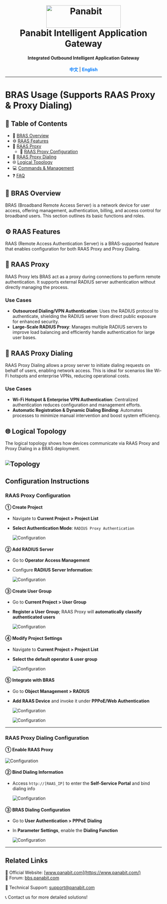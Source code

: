 <a name="readme-top"></a>
<h1 align="center">
  <img src="assets/Panabit.png" alt="Panabit" width="240" height="72">
  <br>
  Panabit Intelligent Application Gateway
</h1>
<h4 align="center">Integrated Outbound Intelligent Application Gateway</h4>

<p align="center">
  <a href="README.md" style="color: #007bff; text-decoration: none; font-weight: bold;">中文</a> | <span style="color: #007bff; font-weight: bold;">English</span>
</p>

---

# BRAS Usage (Supports RAAS Proxy & Proxy Dialing)

## 📌 Table of Contents
- 📖 [BRAS Overview](#bras-overview)
- ⚙️ [RAAS Features](#raas-features)
- 🔄 [RAAS Proxy](#raas-proxy)
  - 📝 [RAAS Proxy Configuration](#raas-proxy-configuration)
- 🔄 [RAAS Proxy Dialing](#raas-proxy-dialing)
- 🌐 [Logical Topology](#logical-topology)
- 💻 [Commands & Management](#commands--management)
- ❓ [FAQ](#faq)

## 📖 BRAS Overview
BRAS (Broadband Remote Access Server) is a network device for user access, offering management, authentication, billing, and access control for broadband users. This section outlines its basic functions and roles.

## ⚙️ RAAS Features
RAAS (Remote Access Authentication Server) is a BRAS-supported feature that enables configuration for both RAAS Proxy and Proxy Dialing.

## 🔄 RAAS Proxy
RAAS Proxy lets BRAS act as a proxy during connections to perform remote authentication. It supports external RADIUS server authentication without directly managing the process.

### Use Cases
- **Outsourced Dialing/VPN Authentication**: Uses the RADIUS protocol to authenticate, shielding the RADIUS server from direct public exposure for enhanced security.
- **Large-Scale RADIUS Proxy**: Manages multiple RADIUS servers to improve load balancing and efficiently handle authentication for large user bases.

## 🔄 RAAS Proxy Dialing
RAAS Proxy Dialing allows a proxy server to initiate dialing requests on behalf of users, enabling network access. This is ideal for scenarios like Wi-Fi hotspots and enterprise VPNs, reducing operational costs.

### Use Cases
- **Wi-Fi Hotspot & Enterprise VPN Authentication**: Centralized authentication reduces configuration and management efforts.
- **Automatic Registration & Dynamic Dialing Binding**: Automates processes to minimize manual intervention and boost system efficiency.

## 🌐 Logical Topology
The logical topology shows how devices communicate via RAAS Proxy and Proxy Dialing in a BRAS deployment.

![Topology](assets/topology_p.png)
---

## Configuration Instructions

### RAAS Proxy Configuration

#### ① Create Project
- Navigate to **Current Project > Project List**
- **Select Authentication Mode**: `RADIUS Proxy Authentication`
  
  ![Configuration](assets/RAAS_proxy_conf_1.png)

#### ② Add RADIUS Server
- Go to **Operator Access Management**
- Configure **RADIUS Server Information**:
  
  ![Configuration](assets/RAAS_proxy_conf_2.png)

#### ③ Create User Group
- Go to **Current Project > User Group**
- **Register a User Group**; RAAS Proxy will **automatically classify authenticated users**
  
  ![Configuration](assets/RAAS_proxy_conf_3.png)

#### ④ Modify Project Settings
- Navigate to **Current Project > Project List**
- **Select the default operator & user group**
  
  ![Configuration](assets/RAAS_proxy_conf_4.png)

#### ⑤ Integrate with BRAS
- Go to **Object Management > RADIUS**
- **Add RAAS Device** and invoke it under **PPPoE/Web Authentication**
  
  ![Configuration](assets/RAAS_proxy_conf_5.png)
  
  ![Configuration](assets/RAAS_proxy_conf_6.png)

---

### RAAS Proxy Dialing Configuration

#### ① Enable RAAS Proxy
  
  ![Configuration](assets/RAAS_proxy_dialing_conf_1.png)

#### ② Bind Dialing Information
- Access `http://[RAAS_IP]` to enter the **Self-Service Portal** and bind dialing info
  
  ![Configuration](assets/RAAS_proxy_dialing_conf_2.png)

#### ③ BRAS Dialing Configuration
- Go to **User Authentication > PPPoE Dialing**
- In **Parameter Settings**, enable the **Dialing Function**
  
  ![Configuration](assets/RAAS_proxy_dialing_conf_3.png)

---

## Related Links
🔗 Official Website: [www.panabit.com](https://www.panabit.com/)  
🔗 Forum: [bbs.panabit.com](https://bbs.panabit.com/)  

📧 Technical Support: support@panabit.com

📞 Contact us for more detailed solutions!

